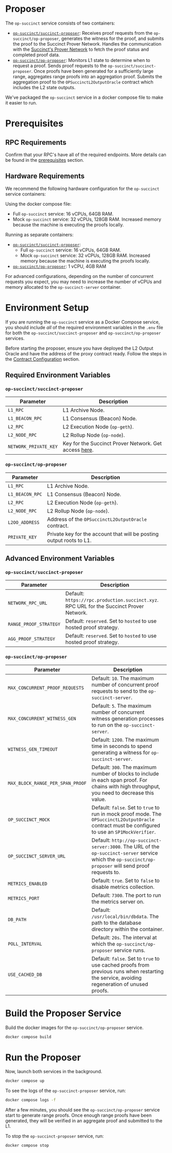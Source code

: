 # Proposer

The `op-succinct` service consists of two containers:
- [`op-succinct/succinct-proposer`](https://ghcr.io/succinctlabs/op-succinct/succinct-proposer): Receives proof requests from the `op-succinct/op-proposer`, generates the witness for the proof, and submits the proof to the Succinct Prover Network. Handles the communication with the [Succinct's Prover Network](https://docs.succinct.xyz/docs/generating-proofs/prover-network) to fetch the proof status and completed proof data.
- [`op-succinct/op-proposer`](https://ghcr.io/succinctlabs/op-succinct/op-proposer): Monitors L1 state to determine when to request a proof. Sends proof requests to the `op-succinct/succinct-proposer`. Once proofs have been generated for a sufficiently large range, aggregates range proofs into an aggregation proof. Submits the aggregation proof to the `OPSuccinctL2OutputOracle` contract which includes the L2 state outputs.

We've packaged the `op-succinct` service in a docker compose file to make it easier to run.

# Prerequisites

## RPC Requirements

Confirm that your RPC's have all of the required endpoints. More details can be found in the [prerequisites](../quick-start/prerequisites.md#requirements) section.

## Hardware Requirements

We recommend the following hardware configuration for the `op-succinct` service containers:

Using the docker compose file:

- Full `op-succinct` service: 16 vCPUs, 64GB RAM.
- Mock `op-succinct` service: 32 vCPUs, 128GB RAM. Increased memory because the machine is executing the proofs locally.

Running as separate containers:

- [`op-succinct/succinct-proposer`](https://ghcr.io/succinctlabs/op-succinct/succinct-proposer):
    - Full `op-succinct` service: 16 vCPUs, 64GB RAM.
    - Mock `op-succinct` service: 32 vCPUs, 128GB RAM. Increased memory because the machine is executing the proofs locally.
- [`op-succinct/op-proposer`](https://ghcr.io/succinctlabs/op-succinct/op-proposer): 1 vCPU, 4GB RAM

For advanced configurations, depending on the number of concurrent requests you expect, you may need to increase the number of vCPUs and memory allocated to the `op-succinct-server` container.

# Environment Setup

If you are running the `op-succinct` service as a Docker Compose service, you should include *all* of the required environment variables in the `.env` file for both the `op-succinct/succinct-proposer` and `op-succinct/op-proposer` services.

Before starting the proposer, ensure you have deployed the L2 Output Oracle and have the address of the proxy contract ready. Follow the steps in the [Contract Configuration](../contracts/configuration.md) section.

## Required Environment Variables

### `op-succinct/succinct-proposer`

| Parameter | Description |
|-----------|-------------|
| `L1_RPC` | L1 Archive Node. |
| `L1_BEACON_RPC` | L1 Consensus (Beacon) Node. |
| `L2_RPC` | L2 Execution Node (`op-geth`). |
| `L2_NODE_RPC` | L2 Rollup Node (`op-node`). |
| `NETWORK_PRIVATE_KEY` | Key for the Succinct Prover Network. Get access [here](https://docs.succinct.xyz/docs/generating-proofs/prover-network). |

### `op-succinct/op-proposer`

| Parameter | Description |
|-----------|-------------|
| `L1_RPC` | L1 Archive Node. |
| `L1_BEACON_RPC` | L1 Consensus (Beacon) Node. |
| `L2_RPC` | L2 Execution Node (`op-geth`). |
| `L2_NODE_RPC` | L2 Rollup Node (`op-node`). |
| `L2OO_ADDRESS` | Address of the `OPSuccinctL2OutputOracle` contract. |
| `PRIVATE_KEY` | Private key for the account that will be posting output roots to L1. |

## Advanced Environment Variables

### `op-succinct/succinct-proposer`

| Parameter | Description |
|-----------|-------------|
| `NETWORK_RPC_URL` | Default: `https://rpc.production.succinct.xyz`. RPC URL for the Succinct Prover Network. |
| `RANGE_PROOF_STRATEGY` | Default: `reserved`. Set to `hosted` to use hosted proof strategy. |
| `AGG_PROOF_STRATEGY` | Default: `reserved`. Set to `hosted` to use hosted proof strategy. |

### `op-succinct/op-proposer`

| Parameter | Description |
|-----------|-------------|
| `MAX_CONCURRENT_PROOF_REQUESTS` | Default: `10`. The maximum number of concurrent proof requests to send to the `op-succinct-server`. |
| `MAX_CONCURRENT_WITNESS_GEN` | Default: `5`. The maximum number of concurrent witness generation processes to run on the `op-succinct-server`. |
| `WITNESS_GEN_TIMEOUT` | Default: `1200`. The maximum time in seconds to spend generating a witness for `op-succinct-server`. |
| `MAX_BLOCK_RANGE_PER_SPAN_PROOF` | Default: `300`. The maximum number of blocks to include in each span proof. For chains with high throughput, you need to decrease this value. |
| `OP_SUCCINCT_MOCK` | Default: `false`. Set to `true` to run in mock proof mode. The `OPSuccinctL2OutputOracle` contract must be configured to use an `SP1MockVerifier`. |
| `OP_SUCCINCT_SERVER_URL` | Default: `http://op-succinct-server:3000`. The URL of the `op-succinct-server` service which the `op-succinct/op-proposer` will send proof requests to. |
| `METRICS_ENABLED` | Default: `true`. Set to `false` to disable metrics collection. |
| `METRICS_PORT` | Default: `7300`. The port to run the metrics server on. |
| `DB_PATH` | Default: `/usr/local/bin/dbdata`. The path to the database directory within the container. |
| `POLL_INTERVAL` | Default: `20s`. The interval at which the `op-succinct/op-proposer` service runs. |
| `USE_CACHED_DB` | Default: `false`. Set to `true` to use cached proofs from previous runs when restarting the service, avoiding regeneration of unused proofs. |

# Build the Proposer Service

Build the docker images for the `op-succinct/op-proposer` service.

```bash
docker compose build
```

# Run the Proposer

Now, launch both services in the background.

```bash
docker compose up
```

To see the logs of the `op-succinct-proposer` service, run:

```bash
docker compose logs -f
```

After a few minutes, you should see the `op-succinct/op-proposer` service start to generate range proofs. Once enough range proofs have been generated, they will be verified in an aggregate proof and submitted to the L1.

To stop the `op-succinct-proposer` service, run:

```bash
docker compose stop
```